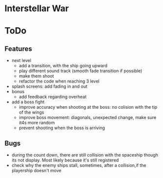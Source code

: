 # Interstellar War

# ToDo
## Features
- next level
  - add a transition, with the ship going upward
  - play different sound track (smooth fade transition if possible)
  - make them shoot
  - refactor the code when reaching 3 level
- splash screens: add fading in and out
- bonus
    - add feedback regarding overheat
- add a boss fight
    - improve accuracy when shooting at the boss: no colision with the tip of the wings
    - improve boss movement: diagonals, unexpected change, make sure it4s more random
    - prevent shooting when the boss is arriving

## Bugs
- during the count down, there are still collision with the spaceship though its not display. Most likely because it's still registered
- check why the enemy ships stall, sometimes, after a collision,if the playership doesn't move